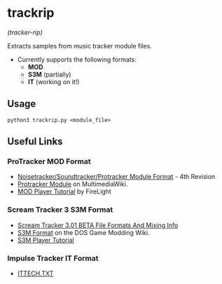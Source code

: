 # trackrip
_(tracker-rip)_

Extracts samples from music tracker module files.

- Currently supports the following formats:
    - __MOD__
    - __S3M__ (partially)
    - __IT__ (working on it!)

## Usage

`python3 trackrip.py <module_file>`

## Useful Links
### ProTracker MOD Format
* [Noisetracker/Soundtracker/Protracker Module Format](https://www.aes.id.au/modformat.html) -  4th Revision
* [Protracker Module](https://wiki.multimedia.cx/index.php/Protracker_Module) on MultimediaWiki.
* [MOD Player Tutorial](https://modland.com/pub/documents/format_documentation/FireLight%20MOD%20Player%20Tutorial.txt) by FireLight
### Scream Tracker 3 S3M Format
* [Scream Tracker 3.01 BETA File Formats And Mixing Info](http://www.textfiles.com/programming/FORMATS/s3m-form.txt)
* [S3M Format](http://www.shikadi.net/moddingwiki/S3M_Format) on the DOS Game Modding Wiki.
* [S3M Player Tutorial](https://modland.com/pub/documents/format_documentation/FireLight%20S3M%20Player%20Tutorial.txt)
### Impulse Tracker IT Format
* [ITTECH.TXT](https://github.com/schismtracker/schismtracker/wiki/ITTECH.TXT)

